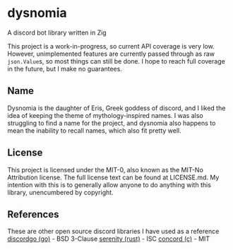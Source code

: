 # dysnomia
A discord bot library written in Zig

This project is a work-in-progress, so current API coverage is very low. However,
unimplemented features are currently passed through as raw `json.Value`s, so most
things can still be done. I hope to reach full coverage in the future, but I make
no guarantees.

## Name
Dysnomia is the daughter of Eris, Greek goddess of discord, and I liked the idea
of keeping the theme of mythology-inspired names. I was also struggling to find
a name for the project, and dysnomia also happens to mean the inability to recall
names, which also fit pretty well.

## License
This project is licensed under the MIT-0, also known as the MIT-No Attribution license.
The full license text can be found at LICENSE.md. My intention with this is to generally
allow anyone to do anything with this library, unencumbered by copyright.

## References
These are other open source discord libraries I have used as a reference
[discordgo (go)](https://github.com/bwmarrin/discordgo) - BSD 3-Clause
[serenity (rust)](https://github.com/serenity-rs/serenity) - ISC
[concord (c)](https://github.com/Cogmasters/concord) - MIT
